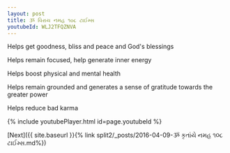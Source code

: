 ```yaml
---
layout: post
title: ૐ વિરાય નમહ ૧૦૮ ટાઈમ્સ
youtubeId: WLJ2TFQZNVA
---
```

 
 
Helps get goodness, bliss and peace and God's blessings
 
Helps remain focused, help generate inner energy 
 
Helps boost physical and mental health 
 
Helps remain grounded and generates a sense of gratitude towards the greater power 
 
Helps reduce bad karma
 
 
 
 


{% include youtubePlayer.html id=page.youtubeId %}
 
[Next]({{ site.baseurl }}{% link  split2/_posts/2016-04-09-ૐ કૃતાંયે નમહ ૧૦૮ ટાઈમ્સ.md%})
 
